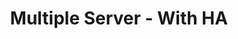 ---
title: "Multiple Server - With HA"
linkTitle: "Multiple Server - With HA"
description: "Instructions for Disaster recovery of CORTEX on multiple on-premise servers with high availability (HA)."
weight: 50
---